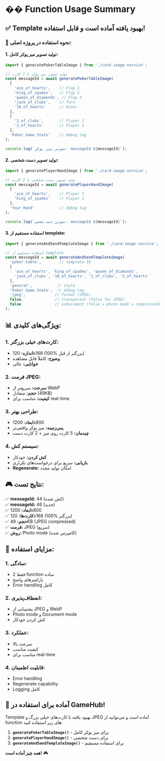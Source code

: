 # �� Function Usage Summary

## ✅ **Template بهبود یافته آماده است و قابل استفاده!**

### 🎯 **نحوه استفاده در پروژه اصلی:**

#### **1. تولید تصویر میز پوکر کامل:**
```typescript
import { generatePokerTableImage } from './card-image-service';

// تولید تصویر میز پوکر با 7 کارت
const messageId = await generatePokerTableImage(
  [
    'ace_of_hearts',    // Flop 1
    'king_of_spades',   // Flop 2  
    'queen_of_diamonds', // Flop 3
    'jack_of_clubs',    // Turn
    '10_of_hearts'      // River
  ],
  [
    '2_of_clubs',       // Player 1
    '3_of_hearts'       // Player 2
  ],
  'Poker Game State'    // debug tag
);

console.log(`تصویر میز پوکر: messageId ${messageId}`);
```

#### **2. تولید تصویر دست شخصی:**
```typescript
import { generatePlayerHandImage } from './card-image-service';

// تولید تصویر دست شخصی با 2 کارت
const messageId = await generatePlayerHandImage(
  [
    'ace_of_hearts',    // Player 1
    'king_of_spades'    // Player 2
  ],
  'Your Hand'           // debug tag
);

console.log(`تصویر دست شخصی: messageId ${messageId}`);
```

#### **3. استفاده مستقیم از template:**
```typescript
import { generateAndSendTemplateImage } from './card-image-service';

// استفاده مستقیم از template
const messageId = await generateAndSendTemplateImage(
  'poker-table',        // template ID
  [
    'ace_of_hearts', 'king_of_spades', 'queen_of_diamonds',
    'jack_of_clubs', '10_of_hearts', '2_of_clubs', '3_of_hearts'
  ],
  'general',           // style
  'Poker Game State',  // debug tag
  'jpeg',             // format (JPEG)
  false,              // transparent (false for JPEG)
  false               // asDocument (false = photo mode = compressed)
);
```

## 📊 **ویژگی‌های کلیدی:**

### **1. کارت‌های خیلی بزرگتر:**
- **اندازه:** 120x168 (100% بزرگتر از قبل)
- **وضوح:** کاملاً قابل مشاهده
- **خوانایی:** عالی

### **2. فرمت JPEG:**
- **سرعت:** سریع‌تر از WebP
- **حجم:** متعادل (49KB)
- **کیفیت:** مناسب برای real-time

### **3. طراحی بهتر:**
- **ابعاد:** 1200x800
- **پس‌زمینه:** میز پوکر واقعی‌تر
- **چیدمان:** 5 کارت روی میز + 2 کارت دست

### **4. سیستم کش:**
- **کش کردن:** خودکار
- **بازیابی:** سریع برای درخواست‌های تکراری
- **Regenerate:** امکان تولید مجدد

## 🎮 **نتایج تست:**

✅ **messageId:** 44 (کش شده)  
✅ **messageId:** 46 (جدید)  
✅ **ابعاد:** 1200x800  
✅ **کارت‌ها:** 120x168 (100% بزرگتر)  
✅ **حجم:** 49KB (JPEG compressed)  
✅ **فرمت:** JPEG (سریع)  
✅ **روش:** Photo mode (کامپرس شده)  

## 🚀 **مزایای استفاده:**

### **1. سادگی:**
- فقط 2 function ساده
- پارامترهای واضح
- Error handling کامل

### **2. انعطاف‌پذیری:**
- پشتیبانی از JPEG و WebP
- Photo mode و Document mode
- کش کردن خودکار

### **3. عملکرد:**
- سرعت بالا
- کیفیت مناسب
- مناسب برای real-time

### **4. قابلیت اطمینان:**
- Error handling
- Regenerate capability
- Logging کامل

## 🎯 **آماده برای استفاده در GameHub!**

Template بهبود یافته با کارت‌های خیلی بزرگ و JPEG آماده است و می‌توانید از function های زیر استفاده کنید:

1. **`generatePokerTableImage()`** - برای میز پوکر کامل
2. **`generatePlayerHandImage()`** - برای دست شخصی
3. **`generateAndSendTemplateImage()`** - برای استفاده مستقیم

**همه چیز آماده است!** 🎮
